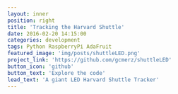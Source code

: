 ```yaml
---
layout: inner
position: right
title: 'Tracking the Harvard Shuttle'
date: 2016-02-20 14:15:00
categories: development
tags: Python RaspberryPi AdaFruit
featured_image: 'img/posts/shuttleLED.png'
project_link: 'https://github.com/gcmerz/shuttleLED'
button_icon: 'github'
button_text: 'Explore the code'
lead_text: 'A giant LED Harvard Shuttle Tracker'
---
```

